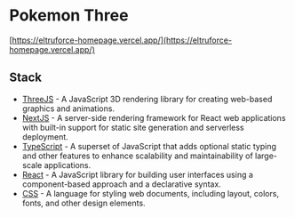 # Pokemon Three

[https://eltruforce-homepage.vercel.app/](https://eltruforce-homepage.vercel.app/)

## Stack

- [ThreeJS](https://threejs.org/) - A JavaScript 3D rendering library for creating web-based graphics and animations.
- [NextJS](https://nextjs.org/) - A server-side rendering framework for React web applications with built-in support for static site generation and serverless deployment.
- [TypeScript](https://www.typescriptlang.org/) - A superset of JavaScript that adds optional static typing and other features to enhance scalability and maintainability of large-scale applications.
- [React](https://reactjs.org/) - A JavaScript library for building user interfaces using a component-based approach and a declarative syntax.
- [CSS](https://developer.mozilla.org/en-US/docs/Web/CSS) - A language for styling web documents, including layout, colors, fonts, and other design elements.
